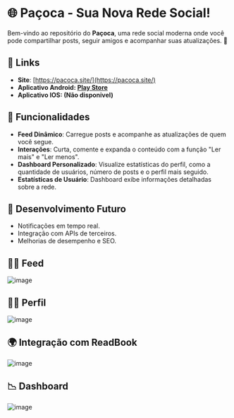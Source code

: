 # 🌐 **Paçoca** - Sua Nova Rede Social!

Bem-vindo ao repositório do **Paçoca**, uma rede social moderna onde você pode compartilhar posts, seguir amigos e acompanhar suas atualizações. 🚀

## 🔗 **Links**
- **Site**: [https://pacoca.site/](https://pacoca.site/)
- **Aplicativo Android: [Play Store](https://play.google.com/store/apps/details?id=com.joaoenrique13.Pacoca&pcampaignid=web_share)**
- **Aplicativo IOS: (Não disponivel)**

## 📸 **Funcionalidades**
- **Feed Dinâmico**: Carregue posts e acompanhe as atualizações de quem você segue.
- **Interações**: Curta, comente e expanda o conteúdo com a função "Ler mais" e "Ler menos".
- **Dashboard Personalizado**: Visualize estatísticas do perfil, como a quantidade de usuários, número de posts e o perfil mais seguido.
  <!-- - **Autenticação e Permissões**: Rota protegida por *Gate* para exclusão de posts.*/ -->
- **Estatísticas de Usuário**: Dashboard exibe informações detalhadas sobre a rede.

## 🚧 **Desenvolvimento Futuro**

- Notificações em tempo real.
- Integração com APIs de terceiros.
- Melhorias de desempenho e SEO.

<!--
## 🚀 **Tecnologias Utilizadas**
- **Laravel**: Backend robusto e escalável.
- **PHP**: Implementação pura para algumas funcionalidades.
- **MySQL**: Banco de dados eficiente para armazenamento de informações.
- **JavaScript**: Interações dinâmicas no frontend.
- **Axios**: Para requisições HTTP no frontend.
-->

## 🧑‍💻 **Feed**
![image](https://github.com/user-attachments/assets/4cf4dfbb-7609-4da7-a1cc-36f6f2b5f6cd)

## 🙅‍♀️ **Perfil**
![image](https://github.com/user-attachments/assets/f83f5cff-b9ea-4776-acbb-f27e0116b71a)

## 🌍 **Integração com ReadBook**
![image](https://github.com/user-attachments/assets/4088e919-8261-47d7-b097-56fe5983e2f1)


## 📉 **Dashboard**
![image](https://github.com/user-attachments/assets/9847faeb-77ba-497f-ac95-7a5a68beb9fd)
